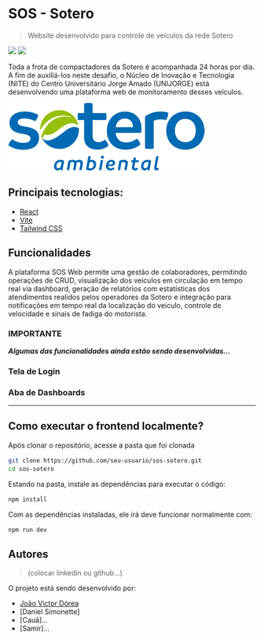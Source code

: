 # SOS - Sotero
> Website desenvolvido para controle de veículos da rede Sotero

<img src="https://img.shields.io/badge/version-0.0.0-green" /> <img src="https://img.shields.io/badge/npm-v11.4.2-orange" />

Toda a frota de compactadores da Sotero é acompanhada 24 horas por dia. A fim de auxiliá-los neste desafio, o Núcleo de Inovação e Tecnologia (NITE) do Centro Universitário Jorge Amado (UNIJORGE) está desenvolvendo uma plataforma web de monitoramento desses veículos.

<img src="public/sotero.png" />  

## Principais tecnologias:

- [React](https://reactjs.org/)
- [Vite](https://vitejs.dev/)
- [Tailwind CSS](https://tailwindcss.com/)

## Funcionalidades
A plataforma SOS Web permite uma gestão de colaboradores, permitindo operações de CRUD, visualização dos veículos em circulação em tempo real via dashboard, geração de relatórios com estatísticas dos atendimentos realidos pelos operadores da Sotero e integração para notificações em tempo real da localização do veículo, controle de velocidade e sinais de fadiga do motorista.

### IMPORTANTE
**_Algumas das funcionalidades ainda estão sendo desenvolvidas..._**

### Tela de Login

### Aba de Dashboards

---
## Como executar o frontend localmente?
Após clonar o repositório, acesse a pasta que foi clonada
```bash
git clone https://github.com/seu-usuario/sos-sotero.git
cd sos-sotero
```
Estando na pasta, instale as dependências para executar o código:
```bash
npm install
```
Com as dependências instaladas, ele irá deve funcionar normalmente com:
```bash
npm run dev
```

## Autores
> (colocar linkedin ou github...)

O projeto está sendo desenvolvido por:
- [João Victor Dórea](https://github.com/Joao-Victor17)
- [Daniel Simonette]
- [Cauã]...
- [Samir]...
